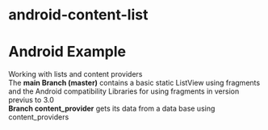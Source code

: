 android-content-list
====================
# Android Example  
Working with lists and content providers  
The **main Branch (master)** contains a basic static ListView using fragments and the Android compatibility Libraries
for using fragments in version previus to 3.0  
**Branch content_provider** gets its data from a data base using content_providers 